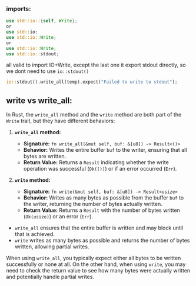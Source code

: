 


### imports:
```rust
use std::io::{self, Write};
or
use std::io;
use std::io::Write;
or
use std::io::Write;
use std::io::stdout;
```
all valid to import IO+Write, except the last one it export stdout directly, so we dont need to use `io::stdout()`
```rust
io::stdout().write_all(temp).expect("Failed to write to stdout");
```

## write vs write_all:
In Rust, the `write_all` method and the `write` method are both part of the `Write` trait, but they have different behaviors:

1. **`write_all` method:**
   - **Signature:** `fn write_all(&mut self, buf: &[u8]) -> Result<()>`
   - **Behavior:** Writes the entire buffer `buf` to the writer, ensuring that all bytes are written.
   - **Return Value:** Returns a `Result` indicating whether the write operation was successful (`Ok(())`) or if an error occurred (`Err`).

2. **`write` method:**
   - **Signature:** `fn write(&mut self, buf: &[u8]) -> Result<usize>`
   - **Behavior:** Writes as many bytes as possible from the buffer `buf` to the writer, returning the number of bytes actually written.
   - **Return Value:** Returns a `Result` with the number of bytes written (`Ok(usize)`) or an error (`Err`).

- `write_all` ensures that the entire buffer is written and may block until that is achieved.
- `write` writes as many bytes as possible and returns the number of bytes written, allowing partial writes.

When using `write_all`, you typically expect either all bytes to be written successfully or none at all. On the other hand, when using `write`, you may need to check the return value to see how many bytes were actually written and potentially handle partial writes.